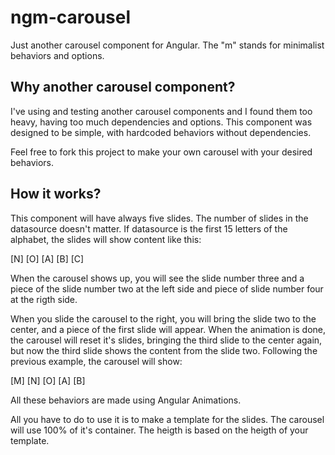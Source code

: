 # ngm-carousel

Just another carousel component for Angular. The "m" stands for minimalist behaviors and options.

## Why another carousel component?

I've using and testing another carousel components and I found them too heavy, having too much dependencies and options.
This component was designed to be simple, with hardcoded behaviors without dependencies.

Feel free to fork this project to make your own carousel with your desired behaviors.

## How it works?

This component will have always five slides. The number of slides in the datasource doesn't matter. If datasource is the first 15 letters of the alphabet, the slides will show content like this:

[N] [O] [A] [B] [C]

When the carousel shows up, you will see the slide number three and a piece of the slide number two at the left side and piece of slide number four at the rigth side.

When you slide the carousel to the right, you will bring the slide two to the center, and a piece of the first slide will appear.
When the animation is done, the carousel will reset it's slides, bringing the third slide to the center again, but now the third slide shows the content from the slide two. Following the previous example, the carousel will show:

[M] [N] [O] [A] [B]

All these behaviors are made using Angular Animations.

All you have to do to use it is to make a template for the slides. The carousel will use 100% of it's container. The heigth is based on the heigth of your template.


